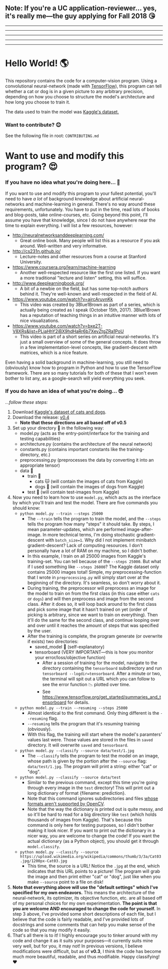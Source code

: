 ## Note: If you're a UC application-reviewer... yes, it's really me—the guy applying for Fall 2018  :kissing_heart:
***
***
***
***
***
# Hello World!  :earth_americas:
This repository contains the code for a computer-vision program. Using a convolutional
neural-network (made with [TensorFlow](https://www.tensorflow.org/)), this program can tell
whether a cat or dog is in a given picture to any arbitrary precision, depending on how you choose
to structure the model's architecture and how long you choose to train it.

The data used to train the model was [Kaggle's dataset.](https://www.kaggle.com/c/dogs-vs-cats-redux-kernels-edition/data)
### Want to contribute?  :blush:
See the following file in root: `CONTRIBUTING.md`
# Want to use and modify this program?  :heart_eyes:
### If you have no idea what you're doing here...  :grimacing:
If you want to use and modify this program to your fullest potential, you'll need to have *a lot*
of background knowledge about artificial neural-networks and machine-learning in general. There's
no way around these requirements, unfortunately. You have to put in the time, read lots of books
and blog-posts, take online-courses, etc. Going beyond this point, I'll assume you have that
knowledge, since I do not have anywhere near the time to explain everything. I will list a few
resources, however:
* http://neuralnetworksanddeeplearning.com/
    * Great online book. Many people will list this as a resource if you ask around. Well-written
      and very informative.
* http://cs231n.github.io/
    * Lecture-notes and other resources from a course at Stanford University.
* https://www.coursera.org/learn/machine-learning
    * Another well-respected resource like the first one listed. If you want a more traditional
      "lecture and listen" setting, this will suffice.
* http://www.deeplearningbook.org/
    * A bit of a newbie on the field, but has some top-notch authors behind it. They're well-known
      and well-respected in the field of AI.
* https://www.youtube.com/watch?v=aircAruvnKk
    * This video was created by 3Blue1Brown as part of a series, which is actually being created as
      I speak (October 15th, 2017). 3Blue1Brown has a reputation of teaching things in an intuitive
      manner with lots of nice visualizations.
* https://www.youtube.com/watch?v=bxe2T-V8XRs&list=PLiaHhY2iBX9hdHaRr6b7XevZtgZRa1PoU
    * This video is part of a short series on artificial neural-networks. It's just a small
      overview of some of the general concepts. It does throw in a few implementation-level
      concepts, like gradient-descent with matrices, which is a nice feature.

Even having a solid background in machine-learning, you still need to (obviously) know how to
program in Python and how to use the TensorFlow framework. There are so many tutorials for both of
these that I won't even bother to list any, as a google-search will yield everything you seek.
### If you do have an idea of what you're doing...  :sunglasses:
*...follow these steps:*
1. Download [Kaggle's dataset of cats and dogs](https://www.kaggle.com/c/dogs-vs-cats-redux-kernels-edition/data).
2. Download the release: [v0.4](https://github.com/MarxSoul55/cats_vs_dogs/releases/tag/v0.5)
    * **Note that these directions are all based off of v0.5**
3. Set up your directory :open_file_folder: in the following way:
    * model.py (acts as the entry-point/interface for the training and testing capabilities)
    * architecture.py (contains the architecture of the neural network)
    * constants.py (contains important constants like the training-directory, etc.)
    * preprocessing.py (preprocesses the data by converting it into an appropriate tensor)
    * data  :minidisc:
        * train  :steam_locomotive:
            * cats :cat: (will contain the images of cats from Kaggle)
            * dogs :dog: (will contain the images of dogs from Kaggle)
        * test :pencil: (will contain test-images from Kaggle)
4. Now you need to learn how to use `model.py`, which acts as the interface by which you'll train
and test the model. There are five commands you should know:
    * `python model.py --train --steps 25000`
        * The `--train` tells the program to train the model, and the `--steps` tells the program how many
          "steps" it should take. By steps, I mean parameter-updates, which are performed
          image-after-image. In more technical terms, I'm doing stochastic gradient-descent with
          `batch_size=1`. Why did I not implement minibatch gradient-descent? Lack of computing
          resources. I don't personally have a lot of RAM on my machine, so I didn't bother.
        * In this example, I train on all 25000 images from Kaggle's training-set. You can tell
          because of the `--steps 25000`. But what if I used something like `--steps 26000`? The Kaggle
          dataset only contains 25000 images total! Simple, my preprocessing-function that I wrote
          in `preprocessing.py` will simply start over at the beginning of the directory. It's
          seamless, so don't worry about it.
        * During training, the preprocessor will preprocess an image for the model to train on from
          the first class (in this case either `cats` or `dogs`) and will then preprocess and image
          from the second class. After it does so, it will loop back around to the first class and
          pick some image that it hasn't trained on yet (order of picking is arbitrary, since we
          want to train on everything). Then it'll do the same for the second class, and continue
          looping over and over until it reaches the amount of steps that was specified by the
          user.
        * After the training is complete, the program generate (or overwrite if exists) two
          directories:
            * saved_model :floppy_disk: (self-explanatory)
            * tensorboard (VERY IMPORTANT—this is how you monitor your error/loss/objective function)
                * After a session of training for the model, navigate to the directory containing
                  the `tensorboard` subdirectory and run `tensorboard --logdir=tensorboard`. After
                  a minute or two, the terminal will spit out a URL which you can follow to see the
                  error function :chart_with_downwards_trend: plotted over time.
                * See https://www.tensorflow.org/get_started/summaries_and_tensorboard for details.
    * `python model.py --train --resuming --steps 25000`
        * Almost identical to the first command. Only thing different is the `--resuming` flag.
        * `--resuming` tells the program that it's *resuming* training (obviously).
        * With this flag, the training will start where the model's paramters' values last were.
          Those values are stored in the files in `saved` directory. It will overwrite `saved` and
          `tensorboard`.
    * `python model.py --classify --source data/test/1.jpg`
        * The `--classify` tells the program to test the model on an image, whose path is given by
          the portion after the `--source` flag: `data/test/1.jpg`. The program will print a string:
          either "cat" or "dog".
    * `python model.py --classify --source data/test`
        * Similar to the previous command, except this time you're going through every image in the
          `test` directory! This will print out a long dictionary of format {filename: prediction}.
        * Note that this command ignores subdirectories and files [whose formats aren't supported by
          OpenCV](http://amin-ahmadi.com/2016/09/24/list-of-image-formats-supported-by-opencv/).
        * Note that the way the dictionary is printed out is quite messy, and so it'll be hard to
          read for a big directory like `test` (which holds thousands of images from Kaggle).
          That's because this command is only here for testing purposes, so I didn't bother making
          it look nicer. If you want to print out the dictionary in a nicer way, you are welcome to
          change the code! If you want the actual dictionary (as a Python object), you should get
          it through `model.classify`.
    * `python model.py --classify --source https://upload.wikimedia.org/wikipedia/commons/thumb/3/3a/Cat03.jpg/1200px-Cat03.jpg`
        * This time, the source is a URL! Notice the `.jpg` at the end, which indicates that this
          URL points to a picture! The program will grab the image and then print either "cat" or
          "dog", just like when you make `--source` point to a file on disk!
5. **Note that everything above will use the "default settings" which I've specified for my own
endeavors.** This means the architecture of the neural-network, its optimizer, its objective
function, etc. are all based off of my personal choices for my own experimentation. **The point is
that you are welcome AND encouraged to change the code for yourself.** In step 3 above, I've
provided some short descriptions of each file, but I believe that the code is fairly readable, and
I've provided lots of docstrings and some comments that can help you make sense of the code so that
you may modify it easily.
6. That's all there is to it! I highly encourage you to tinker around with my code and change it as
it suits your purposes—it currently suits mine very well, but for you, it may not! In previous
versions, I believe modifications were difficult, but as of **v0.3**, I think the code has become
much more beautiful, readable, and thus modifiable. Happy classifying!  :heart:
